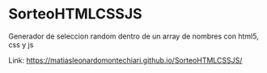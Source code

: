 # SorteoHTMLCSSJS

Generador de seleccion random dentro de un array de nombres con html5, css y js

Link: https://matiasleonardomontechiari.github.io/SorteoHTMLCSSJS/
